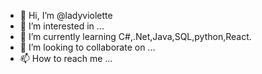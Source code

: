 - 👋 Hi, I’m @ladyviolette
- 👀 I’m interested in ...
- 🌱 I’m currently learning C#,.Net,Java,SQL,python,React.
- 💞️ I’m looking to collaborate on ...
- 📫 How to reach me ...

<!---
ladyviolette/ladyviolette is a ✨ special ✨ repository because its `README.md` (this file) appears on your GitHub profile.
You can click the Preview link to take a look at your changes.
--->
